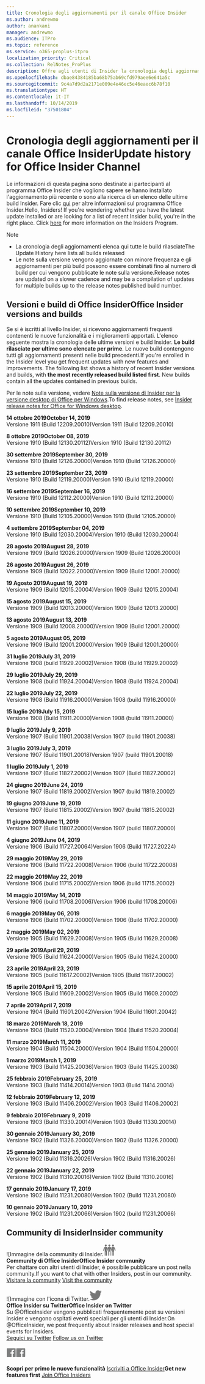 ```yaml
---
title: Cronologia degli aggiornamenti per il canale Office Insider
ms.author: andrewmo
author: anankani
manager: andrewmo
ms.audience: ITPro
ms.topic: reference
ms.service: o365-proplus-itpro
localization_priority: Critical
ms.collection: RelNotes_ProPlus
description: Offre agli utenti di Insider la cronologia degli aggiornamenti relativi alle versioni pubblicate nel circuito Insider Fast di Canale mensile per desktop Windows
ms.openlocfilehash: dbae84384185ba68b75ab69cfd979aee6e641a5c
ms.sourcegitcommit: 9c4a7d9d2a2171e009e4e46ec5e46eaec6b78f10
ms.translationtype: HT
ms.contentlocale: it-IT
ms.lasthandoff: 10/14/2019
ms.locfileid: "37501804"
---
```

# <a name="update-history-for-office-insider-channel"></a><span data-ttu-id="e4c57-103">Cronologia degli aggiornamenti per il canale Office Insider</span><span class="sxs-lookup"><span data-stu-id="e4c57-103">Update history for Office Insider Channel</span></span>

<span data-ttu-id="e4c57-p101">Le informazioni di questa pagina sono destinate ai partecipanti al programma Office Insider che vogliono sapere se hanno installato l'aggiornamento più recente o sono alla ricerca di un elenco delle ultime build Insider. Fare clic [qui](https://insider.office.com/) per altre informazioni sul programma Office Insider.</span><span class="sxs-lookup"><span data-stu-id="e4c57-p101">Hello, Insiders! If you're wondering whether you have the latest update installed or are looking for a list of recent Insider build, you're in the right place. Click [here](https://insider.office.com/) for more information on the Insiders Program.</span></span>

> [!NOTE]
> - <span data-ttu-id="e4c57-107">La cronologia degli aggiornamenti elenca qui tutte le build rilasciate</span><span class="sxs-lookup"><span data-stu-id="e4c57-107">The Update History here lists all builds released</span></span>
> - <span data-ttu-id="e4c57-108">Le note sulla versione vengono aggiornate con minore frequenza e gli aggiornamenti per più build possono essere combinati fino al numero di build per cui vengono pubblicate le note sulla versione.</span><span class="sxs-lookup"><span data-stu-id="e4c57-108">Release notes are updated on a slower cadence and may be a compilation of updates for multiple builds up to the release notes published build number.</span></span>

## <a name="office-insider-versions-and-builds"></a><span data-ttu-id="e4c57-109">Versioni e build di Office Insider</span><span class="sxs-lookup"><span data-stu-id="e4c57-109">Office Insider versions and builds</span></span>

<span data-ttu-id="e4c57-p102">Se si è iscritti al livello Insider, si ricevono aggiornamenti frequenti contenenti le nuove funzionalità e i miglioramenti apportati. L'elenco seguente mostra la cronologia delle ultime versioni e build Insider. **Le build rilasciate per ultime sono elencate per prime**. Le nuove build contengono tutti gli aggiornamenti presenti nelle build precedenti.</span><span class="sxs-lookup"><span data-stu-id="e4c57-p102">If you're enrolled in the Insider level you get frequent updates with new features and improvements. The following list shows a history of recent Insider versions and builds, with **the most recently released build listed first**. New builds contain all the updates contained in previous builds.</span></span>

<span data-ttu-id="e4c57-113">Per le note sulla versione, vedere [Note sulla versione di Insider per la versione desktop di Office per Windows](https://docs.microsoft.com/it-IT/OfficeUpdates/release-notes-office-insider).</span><span class="sxs-lookup"><span data-stu-id="e4c57-113">To find release notes, see [Insider release notes for Office for Windows desktop](https://docs.microsoft.com/it-IT/OfficeUpdates/release-notes-office-insider).</span></span>

[//]: # (NON RIMUOVERE)

<span data-ttu-id="e4c57-115">**14 ottobre 2019**</span><span class="sxs-lookup"><span data-stu-id="e4c57-115">**October 14, 2019**</span></span><br/>
<span data-ttu-id="e4c57-116">Versione 1911 (Build 12209.20010)</span><span class="sxs-lookup"><span data-stu-id="e4c57-116">Version 1911 (Build 12209.20010)</span></span><br/>

<span data-ttu-id="e4c57-117">**8 ottobre 2019**</span><span class="sxs-lookup"><span data-stu-id="e4c57-117">**October 08, 2019**</span></span><br/>
<span data-ttu-id="e4c57-118">Versione 1910 (Build 12130.20112)</span><span class="sxs-lookup"><span data-stu-id="e4c57-118">Version 1910 (Build 12130.20112)</span></span><br/>

<span data-ttu-id="e4c57-119">**30 settembre 2019**</span><span class="sxs-lookup"><span data-stu-id="e4c57-119">**September 30, 2019**</span></span><br/>
<span data-ttu-id="e4c57-120">Versione 1910 (Build 12126.20000)</span><span class="sxs-lookup"><span data-stu-id="e4c57-120">Version 1910 (Build 12126.20000)</span></span><br/>

<span data-ttu-id="e4c57-121">**23 settembre 2019**</span><span class="sxs-lookup"><span data-stu-id="e4c57-121">**September 23, 2019**</span></span><br/>
<span data-ttu-id="e4c57-122">Versione 1910 (Build 12119.20000)</span><span class="sxs-lookup"><span data-stu-id="e4c57-122">Version 1910 (Build 12119.20000)</span></span><br/>

<span data-ttu-id="e4c57-123">**16 settembre 2019**</span><span class="sxs-lookup"><span data-stu-id="e4c57-123">**September 16, 2019**</span></span><br/>
<span data-ttu-id="e4c57-124">Versione 1910 (Build 12112.20000)</span><span class="sxs-lookup"><span data-stu-id="e4c57-124">Version 1910 (Build 12112.20000)</span></span><br/>

<span data-ttu-id="e4c57-125">**10 settembre 2019**</span><span class="sxs-lookup"><span data-stu-id="e4c57-125">**September 10, 2019**</span></span><br/>
<span data-ttu-id="e4c57-126">Versione 1910 (Build 12105.20000)</span><span class="sxs-lookup"><span data-stu-id="e4c57-126">Version 1910 (Build 12105.20000)</span></span><br/>

<span data-ttu-id="e4c57-127">**4 settembre 2019**</span><span class="sxs-lookup"><span data-stu-id="e4c57-127">**September 04, 2019**</span></span><br/>
<span data-ttu-id="e4c57-128">Versione 1910 (Build 12030.20004)</span><span class="sxs-lookup"><span data-stu-id="e4c57-128">Version 1910 (Build 12030.20004)</span></span><br/>

<span data-ttu-id="e4c57-129">**28 agosto 2019**</span><span class="sxs-lookup"><span data-stu-id="e4c57-129">**August 28, 2019**</span></span><br/>
<span data-ttu-id="e4c57-130">Versione 1909 (Build 12026.20000)</span><span class="sxs-lookup"><span data-stu-id="e4c57-130">Version 1909 (Build 12026.20000)</span></span><br/>

<span data-ttu-id="e4c57-131">**26 agosto 2019**</span><span class="sxs-lookup"><span data-stu-id="e4c57-131">**August 26, 2019**</span></span><br/>
<span data-ttu-id="e4c57-132">Versione 1909 (Build 12022.20000)</span><span class="sxs-lookup"><span data-stu-id="e4c57-132">Version 1909 (Build 12001.20000)</span></span><br/>

<span data-ttu-id="e4c57-133">**19 Agosto 2019**</span><span class="sxs-lookup"><span data-stu-id="e4c57-133">**August 19, 2019**</span></span><br/>
<span data-ttu-id="e4c57-134">Versione 1909 (Build 12015.20004)</span><span class="sxs-lookup"><span data-stu-id="e4c57-134">Version 1909 (Build 12015.20004)</span></span><br/>

<span data-ttu-id="e4c57-135">**15 agosto 2019**</span><span class="sxs-lookup"><span data-stu-id="e4c57-135">**August 15, 2019**</span></span><br/>
<span data-ttu-id="e4c57-136">Versione 1909 (Build 12013.20000)</span><span class="sxs-lookup"><span data-stu-id="e4c57-136">Version 1909 (Build 12013.20000)</span></span><br/>

<span data-ttu-id="e4c57-137">**13 agosto 2019**</span><span class="sxs-lookup"><span data-stu-id="e4c57-137">**August 13, 2019**</span></span><br/>
<span data-ttu-id="e4c57-138">Versione 1909 (Build 12008.20000)</span><span class="sxs-lookup"><span data-stu-id="e4c57-138">Version 1909 (Build 12001.20000)</span></span><br/>

<span data-ttu-id="e4c57-139">**5 agosto 2019**</span><span class="sxs-lookup"><span data-stu-id="e4c57-139">**August 05, 2019**</span></span><br/>
<span data-ttu-id="e4c57-140">Versione 1909 (Build 12001.20000)</span><span class="sxs-lookup"><span data-stu-id="e4c57-140">Version 1909 (Build 12001.20000)</span></span><br/>

<span data-ttu-id="e4c57-141">**31 luglio 2019**</span><span class="sxs-lookup"><span data-stu-id="e4c57-141">**July 31, 2019**</span></span><br/>
<span data-ttu-id="e4c57-142">Versione 1908 (build 11929.20002)</span><span class="sxs-lookup"><span data-stu-id="e4c57-142">Version 1908 (Build 11929.20002)</span></span><br/>

<span data-ttu-id="e4c57-143">**29 luglio 2019**</span><span class="sxs-lookup"><span data-stu-id="e4c57-143">**July 29, 2019**</span></span><br/>
<span data-ttu-id="e4c57-144">Versione 1908 (build 11924.20004)</span><span class="sxs-lookup"><span data-stu-id="e4c57-144">Version 1908 (Build 11924.20004)</span></span><br/>

<span data-ttu-id="e4c57-145">**22 luglio 2019**</span><span class="sxs-lookup"><span data-stu-id="e4c57-145">**July 22, 2019**</span></span><br/>
<span data-ttu-id="e4c57-146">Versione 1908 (Build 11916.20000)</span><span class="sxs-lookup"><span data-stu-id="e4c57-146">Version 1908 (build 11916.20000)</span></span><br/>

<span data-ttu-id="e4c57-147">**15 luglio 2019**</span><span class="sxs-lookup"><span data-stu-id="e4c57-147">**July 15, 2019**</span></span><br/>
<span data-ttu-id="e4c57-148">Versione 1908 (Build 11911.20000)</span><span class="sxs-lookup"><span data-stu-id="e4c57-148">Version 1908 (build 11911.20000)</span></span><br/>

<span data-ttu-id="e4c57-149">**9 luglio 2019**</span><span class="sxs-lookup"><span data-stu-id="e4c57-149">**July 9, 2019**</span></span><br/>
<span data-ttu-id="e4c57-150">Versione 1907 (Build 11901.20038)</span><span class="sxs-lookup"><span data-stu-id="e4c57-150">Version 1907 (build 11901.20038)</span></span><br/>

<span data-ttu-id="e4c57-151">**3 luglio 2019**</span><span class="sxs-lookup"><span data-stu-id="e4c57-151">**July 3, 2019**</span></span><br/>
<span data-ttu-id="e4c57-152">Versione 1907 (Build 11901.20018)</span><span class="sxs-lookup"><span data-stu-id="e4c57-152">Version 1907 (build 11901.20018)</span></span><br/>

<span data-ttu-id="e4c57-153">**1 luglio 2019**</span><span class="sxs-lookup"><span data-stu-id="e4c57-153">**July 1, 2019**</span></span><br/>
<span data-ttu-id="e4c57-154">Versione 1907 (Build 11827.20002)</span><span class="sxs-lookup"><span data-stu-id="e4c57-154">Version 1907 (Build 11827.20002)</span></span><br/>

<span data-ttu-id="e4c57-155">**24 giugno 2019**</span><span class="sxs-lookup"><span data-stu-id="e4c57-155">**June 24, 2019**</span></span><br/>
<span data-ttu-id="e4c57-156">Versione 1907 (Build 11819.20002)</span><span class="sxs-lookup"><span data-stu-id="e4c57-156">Version 1907 (build 11819.20002)</span></span><br/>

<span data-ttu-id="e4c57-157">**19 giugno 2019**</span><span class="sxs-lookup"><span data-stu-id="e4c57-157">**June 19, 2019**</span></span><br/>
<span data-ttu-id="e4c57-158">Versione 1907 (Build 11815.20002)</span><span class="sxs-lookup"><span data-stu-id="e4c57-158">Version 1907 (build 11815.20002)</span></span><br/>

<span data-ttu-id="e4c57-159">**11 giugno 2019**</span><span class="sxs-lookup"><span data-stu-id="e4c57-159">**June 11, 2019**</span></span><br/>
<span data-ttu-id="e4c57-160">Versione 1907 (Build 11807.20000)</span><span class="sxs-lookup"><span data-stu-id="e4c57-160">Version 1907 (build 11807.20000)</span></span><br/>

<span data-ttu-id="e4c57-161">**4 giugno 2019**</span><span class="sxs-lookup"><span data-stu-id="e4c57-161">**June 04, 2019**</span></span><br/>
<span data-ttu-id="e4c57-162">Versione 1906 (Build 11727.20064)</span><span class="sxs-lookup"><span data-stu-id="e4c57-162">Version 1906 (Build 11727.20224)</span></span><br/>


<span data-ttu-id="e4c57-163">**29 maggio 2019**</span><span class="sxs-lookup"><span data-stu-id="e4c57-163">**May 29, 2019**</span></span><br/>
<span data-ttu-id="e4c57-164">Versione 1906 (Build 11722.20008)</span><span class="sxs-lookup"><span data-stu-id="e4c57-164">Version 1906 (build 11722.20008)</span></span><br/>

<span data-ttu-id="e4c57-165">**22 maggio 2019**</span><span class="sxs-lookup"><span data-stu-id="e4c57-165">**May 22, 2019**</span></span><br/> <span data-ttu-id="e4c57-166">Versione 1906 (build 11715.20002)</span><span class="sxs-lookup"><span data-stu-id="e4c57-166">Version 1906 (build 11715.20002)</span></span><br/> 

<span data-ttu-id="e4c57-167">**14 maggio 2019**</span><span class="sxs-lookup"><span data-stu-id="e4c57-167">**May 14, 2019**</span></span><br/> <span data-ttu-id="e4c57-168">Versione 1906 (build 11708.20006)</span><span class="sxs-lookup"><span data-stu-id="e4c57-168">Version 1906 (build 11708.20006)</span></span><br/>

<span data-ttu-id="e4c57-169">**6 maggio 2019**</span><span class="sxs-lookup"><span data-stu-id="e4c57-169">**May 06, 2019**</span></span><br/>
<span data-ttu-id="e4c57-170">Versione 1906 (Build 11702.20000)</span><span class="sxs-lookup"><span data-stu-id="e4c57-170">Version 1906 (Build 11702.20000)</span></span><br/>

<span data-ttu-id="e4c57-171">**2 maggio 2019**</span><span class="sxs-lookup"><span data-stu-id="e4c57-171">**May 02, 2019**</span></span><br/>
<span data-ttu-id="e4c57-172">Versione 1905 (Build 11629.20008)</span><span class="sxs-lookup"><span data-stu-id="e4c57-172">Version 1905 (Build 11629.20008)</span></span><br/>

<span data-ttu-id="e4c57-173">**29 aprile 2019**</span><span class="sxs-lookup"><span data-stu-id="e4c57-173">**April 29, 2019**</span></span><br/>
<span data-ttu-id="e4c57-174">Versione 1905 (Build 11624.20000)</span><span class="sxs-lookup"><span data-stu-id="e4c57-174">Version 1905 (Build 11624.20000)</span></span><br/>

<span data-ttu-id="e4c57-175">**23 aprile 2019**</span><span class="sxs-lookup"><span data-stu-id="e4c57-175">**April 23, 2019**</span></span><br/> <span data-ttu-id="e4c57-176">Versione 1905 (build 11617.20002)</span><span class="sxs-lookup"><span data-stu-id="e4c57-176">Version 1905 (Build 11617.20002)</span></span><br/>

<span data-ttu-id="e4c57-177">**15 aprile 2019**</span><span class="sxs-lookup"><span data-stu-id="e4c57-177">**April 15, 2019**</span></span><br/> <span data-ttu-id="e4c57-178">Versione 1905 (Build 11609.20002)</span><span class="sxs-lookup"><span data-stu-id="e4c57-178">Version 1905 (Build 11609.20002)</span></span><br/>

<span data-ttu-id="e4c57-179">**7 aprile 2019**</span><span class="sxs-lookup"><span data-stu-id="e4c57-179">**April 7, 2019**</span></span><br/> <span data-ttu-id="e4c57-180">Versione 1904 (Build 11601.20042)</span><span class="sxs-lookup"><span data-stu-id="e4c57-180">Version 1904 (Build 11601.20042)</span></span><br/>

<span data-ttu-id="e4c57-181">**18 marzo 2019**</span><span class="sxs-lookup"><span data-stu-id="e4c57-181">**March 18, 2019**</span></span><br/> <span data-ttu-id="e4c57-182">Versione 1904 (Build 11520.20004)</span><span class="sxs-lookup"><span data-stu-id="e4c57-182">Version 1904 (Build 11520.20004)</span></span><br/>

<span data-ttu-id="e4c57-183">**11 marzo 2019**</span><span class="sxs-lookup"><span data-stu-id="e4c57-183">**March 11, 2019**</span></span><br/> <span data-ttu-id="e4c57-184">Versione 1904 (Build 11504.20000)</span><span class="sxs-lookup"><span data-stu-id="e4c57-184">Version 1904 (Build 11504.20000)</span></span><br/>

<span data-ttu-id="e4c57-185">**1 marzo 2019**</span><span class="sxs-lookup"><span data-stu-id="e4c57-185">**March 1, 2019**</span></span><br/> <span data-ttu-id="e4c57-186">Versione 1903 (Build 11425.20036)</span><span class="sxs-lookup"><span data-stu-id="e4c57-186">Version 1903 (Build 11425.20036)</span></span><br/> 

<span data-ttu-id="e4c57-187">**25 febbraio 2019**</span><span class="sxs-lookup"><span data-stu-id="e4c57-187">**February 25, 2019**</span></span><br/> <span data-ttu-id="e4c57-188">Versione 1903 (Build 11414.20014)</span><span class="sxs-lookup"><span data-stu-id="e4c57-188">Version 1903 (Build 11414.20014)</span></span><br/> 

<span data-ttu-id="e4c57-189">**12 febbraio 2019**</span><span class="sxs-lookup"><span data-stu-id="e4c57-189">**February 12, 2019**</span></span><br/> <span data-ttu-id="e4c57-190">Versione 1903 (Build 11406.20002)</span><span class="sxs-lookup"><span data-stu-id="e4c57-190">Version 1903 (Build 11406.20002)</span></span><br/> 

<span data-ttu-id="e4c57-191">**9 febbraio 2019**</span><span class="sxs-lookup"><span data-stu-id="e4c57-191">**February 9, 2019**</span></span><br/> <span data-ttu-id="e4c57-192">Versione 1903 (Build 11330.20014)</span><span class="sxs-lookup"><span data-stu-id="e4c57-192">Version 1903 (Build 11330.20014)</span></span><br/> 

<span data-ttu-id="e4c57-193">**30 gennaio 2019**</span><span class="sxs-lookup"><span data-stu-id="e4c57-193">**January 30, 2019**</span></span><br/> <span data-ttu-id="e4c57-194">Versione 1902 (Build 11326.20000)</span><span class="sxs-lookup"><span data-stu-id="e4c57-194">Version 1902 (Build 11326.20000)</span></span><br/> 

<span data-ttu-id="e4c57-195">**25 gennaio 2019**</span><span class="sxs-lookup"><span data-stu-id="e4c57-195">**January 25, 2019**</span></span><br/> <span data-ttu-id="e4c57-196">Versione 1902 (Build 11316.20026)</span><span class="sxs-lookup"><span data-stu-id="e4c57-196">Version 1902 (Build 11316.20026)</span></span><br/> 

<span data-ttu-id="e4c57-197">**22 gennaio 2019**</span><span class="sxs-lookup"><span data-stu-id="e4c57-197">**January 22, 2019**</span></span><br/> <span data-ttu-id="e4c57-198">Versione 1902 (Build 11310.20016)</span><span class="sxs-lookup"><span data-stu-id="e4c57-198">Version 1902 (Build 11310.20016)</span></span><br/> 

<span data-ttu-id="e4c57-199">**17 gennaio 2019**</span><span class="sxs-lookup"><span data-stu-id="e4c57-199">**January 17, 2019**</span></span><br/> <span data-ttu-id="e4c57-200">Versione 1902 (Build 11231.20080)</span><span class="sxs-lookup"><span data-stu-id="e4c57-200">Version 1902 (Build 11231.20080)</span></span><br/>

<span data-ttu-id="e4c57-201">**10 gennaio 2019**</span><span class="sxs-lookup"><span data-stu-id="e4c57-201">**January 10, 2019**</span></span><br/> <span data-ttu-id="e4c57-202">Versione 1902 (Build 11231.20066)</span><span class="sxs-lookup"><span data-stu-id="e4c57-202">Version 1902 (build 11231.20066)</span></span><br/> 

## <a name="insider-community"></a><span data-ttu-id="e4c57-203">Community di Insider</span><span class="sxs-lookup"><span data-stu-id="e4c57-203">Insider community</span></span>

<span data-ttu-id="e4c57-204">![Immagine della community di Insider.</span><span class="sxs-lookup"><span data-stu-id="e4c57-204">![Image showing insider community.</span></span> ](images/insidercommunity.png) <br/>
<span data-ttu-id="e4c57-205">**Community di Office Insider**</span><span class="sxs-lookup"><span data-stu-id="e4c57-205">**Office Insider community**</span></span><br/> <span data-ttu-id="e4c57-206">Per chattare con altri utenti di Insider, è possibile pubblicare un post nella community.</span><span class="sxs-lookup"><span data-stu-id="e4c57-206">If you want to chat with other Insiders, post in our community.</span></span><br/><span data-ttu-id="e4c57-207"> 
[Visitare la community](https://go.microsoft.com/fwlink/?linkid=843493)</span><span class="sxs-lookup"><span data-stu-id="e4c57-207"> 
[Visit the community](https://go.microsoft.com/fwlink/?linkid=843493)</span></span><br/> 

<span data-ttu-id="e4c57-208">![Immagine con l'icona di Twitter.</span><span class="sxs-lookup"><span data-stu-id="e4c57-208">![Image showing twitter icon.</span></span> ](images/twitter.png)<br/>
<span data-ttu-id="e4c57-209">**Office Insider su Twitter**</span><span class="sxs-lookup"><span data-stu-id="e4c57-209">**Office Insider on Twitter**</span></span><br/> <span data-ttu-id="e4c57-210">Su @OfficeInsider vengono pubblicati frequentemente post su versioni Insider e vengono ospitati eventi speciali per gli utenti di Insider.</span><span class="sxs-lookup"><span data-stu-id="e4c57-210">On @OfficeInsider, we post frequently about Insider releases and host special events for Insiders.</span></span><br/><span data-ttu-id="e4c57-211"> 
[Seguici su Twitter](https://go.microsoft.com/fwlink/?linkid=717717)</span><span class="sxs-lookup"><span data-stu-id="e4c57-211"> 
[Follow us on Twitter](https://go.microsoft.com/fwlink/?linkid=717717)</span></span><br/> 

<span data-ttu-id="e4c57-212">[
  ![Immagine con l'icona di Facebook. ](images/facebook.png)](https://www.facebook.com/sharer.php?u=https://support.office.com/en-us/article/Update-history-for-Office-Insider-for-Windows-desktop-64bbb317-972a-4933-8b82-cc866f0b067c)</span><span class="sxs-lookup"><span data-stu-id="e4c57-212">[![Image showing Facebook icon. ](images/facebook.png)](https://www.facebook.com/sharer.php?u=https://support.office.com/en-us/article/Update-history-for-Office-Insider-for-Windows-desktop-64bbb317-972a-4933-8b82-cc866f0b067c)</span></span>


<span data-ttu-id="e4c57-213">**Scopri per primo le nuove funzionalità**
[Iscriviti a Office Insider](https://insider.office.com/)</span><span class="sxs-lookup"><span data-stu-id="e4c57-213">**Get new features first**
[Join Office Insiders](https://insider.office.com/)</span></span>